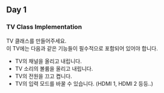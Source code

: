 ## Day 1

### TV Class Implementation

TV 클래스를 만들어주세요.<br/>
이 TV에는 다음과 같은 기능들이 필수적으로 포함되어 있어야 합니다.

- TV의 채널을 올리고 내립니다.
- TV 소리의 볼륨을 올리고 내립니다.
- TV의 전원을 끄고 켭니다.
- TV의 입력 모드를 바꿀 수 있습니다. (HDMI 1, HDMI 2 등등..)